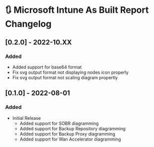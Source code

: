 # :arrows_clockwise: Microsoft Intune As Built Report Changelog

## [0.2.0] - 2022-10.XX

### Added

- Added support for base64 format
- Fix svg output format not displaying nodes icon properly
- Fix svg output format not scaling diagram propertly

## [0.1.0] - 2022-08-01

### Added

- Initial Release
  - Added support for SOBR diagramming
  - Added support for Backup Repository diagramming
  - Added support for Backup Proxy diagramming
  - Added support for Wan Accelerator diagramming


